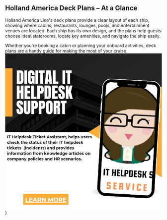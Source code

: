 ## Holland America Deck Plans – At a Glance
Holland America Line's deck plans provide a clear layout of each ship, showing where cabins, restaurants, lounges, pools, and entertainment venues are located. Each ship has its own design, and the plans help guests choose ideal staterooms, locate key amenities, and navigate the ship easily.

Whether you're booking a cabin or planning your onboard activities, deck plans are a handy guide for making the most of your cruise.
[![image](https://github.com/bacdillon/Projects/blob/main/img/09.jpg)](https://bacdillon.github.io/Digital-IT-Helpdesk-Support/))
